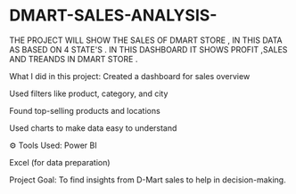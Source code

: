 # DMART-SALES-ANALYSIS-
THE PROJECT WILL SHOW THE SALES OF DMART STORE ,  IN THIS DATA AS BASED ON 4 STATE'S . IN THIS DASHBOARD IT SHOWS  PROFIT ,SALES AND TREANDS  IN DMART STORE .

 What I did in this project:
Created a dashboard for sales overview

Used filters like product, category, and city

Found top-selling products and locations

Used charts to make data easy to understand

⚙ Tools Used:
Power BI

Excel (for data preparation)

 Project Goal:
To find insights from D-Mart sales to help in decision-making.


